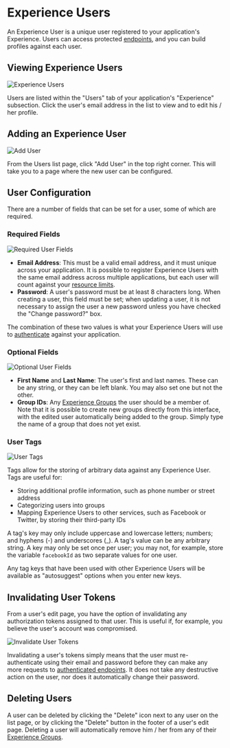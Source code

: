 # Experience Users

An Experience User is a unique user registered to your application's Experience. Users can access protected [endpoints](/experiences/endpoints), and you can build profiles against each user.

## Viewing Experience Users

![Experience Users](/images/experiences/users-list.png "Experience Users")

Users are listed within the "Users" tab of your application's "Experience" subsection. Click the user's email address in the list to view and to edit his / her profile.

## Adding an Experience User

![Add User](/images/experiences/add-user.png "Add User")

From the Users list page, click "Add User" in the top right corner. This will take you to a page where the new user can be configured.

## User Configuration

There are a number of fields that can be set for a user, some of which are required.

### Required Fields

![Required User Fields](/images/experiences/user-required-fields.png "Required User Fields")

*   **Email Address**: This must be a valid email address, and it must unique across your application. It is possible to register Experience Users with the same email address across multiple applications, but each user will count against your [resource limits](/organizations/resource-limits).
*   **Password**: A user's password must be at least 8 characters long. When creating a user, this field must be set; when updating a user, it is not necessary to assign the user a new password unless you have checked the "Change password?" box.

The combination of these two values is what your Experience Users will use to [authenticate](/workflows/experience/authenticate) against your application.

### Optional Fields

![Optional User Fields](/images/experiences/user-optional-fields.png "Optional User Fields")

*   **First Name** and **Last Name**: The user's first and last names. These can be any string, or they can be left blank. You may also set one but not the other.
*   **Group IDs**: Any [Experience Groups](/experiences/groups) the user should be a member of. Note that it is possible to create new groups directly from this interface, with the edited user automatically being added to the group. Simply type the name of a group that does not yet exist.

### User Tags

![User Tags](/images/experiences/user-tags.png "User Tags")

Tags allow for the storing of arbitrary data against any Experience User. Tags are useful for:

*   Storing additional profile information, such as phone number or street address
*   Categorizing users into groups
*   Mapping Experience Users to other services, such as Facebook or Twitter, by storing their third-party IDs

A tag's key may only include uppercase and lowercase letters; numbers; and hyphens (-) and underscores (\_). A tag's value can be any arbitrary string. A key may only be set once per user; you may not, for example, store the variable `facebookId` as two separate values for one user.

Any tag keys that have been used with other Experience Users will be available as "autosuggest" options when you enter new keys.

## Invalidating User Tokens

From a user's edit page, you have the option of invalidating any authorization tokens assigned to that user. This is useful if, for example, you believe the user's account was compromised.

![Invalidate User Tokens](/images/experiences/user-invalidate-tokens.png "Invalidate User Tokens")

Invalidating a user's tokens simply means that the user must re-authenticate using their email and password before they can make any more requests to [authenticated endpoints](/experiences/endpoints/#access-control). It does not take any destructive action on the user, nor does it automatically change their password.

## Deleting Users

A user can be deleted by clicking the "Delete" icon next to any user on the list page, or by clicking the "Delete" button in the footer of a user's edit page. Deleting a user will automatically remove him / her from any of their [Experience Groups](/experiences/groups).
